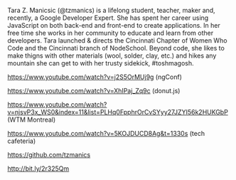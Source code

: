 Tara Z. Manicsic (@tzmanics) is a lifelong student, teacher, maker and, recently, a Google Developer Expert. She has spent her career using JavaScript on both back-end and front-end to create applications. In her free time she works in her community to educate and learn from other developers. Tara launched & directs the Cincinnati Chapter of Women Who Code and the Cincinnati branch of NodeSchool. Beyond code, she likes to make thigns with other materials (wool, solder, clay, etc.) and hikes any mountain she can get to with her trusty sidekick, #toshmagosh.

https://www.youtube.com/watch?v=j2S5OrMUj9g (ngConf)

https://www.youtube.com/watch?v=XhIPaj_Zq9c (donut.js)

https://www.youtube.com/watch?v=njsvP3x_WS0&index=11&list=PLHq0FpphrOrCvSYyy27JZYI56k2HUKGbP (WTM Montreal)

https://www.youtube.com/watch?v=5KOJDUCD8Ag&t=1330s (tech cafeteria)

https://github.com/tzmanics

http://bit.ly/2r325Qm